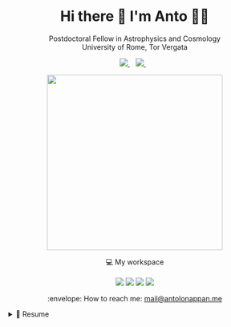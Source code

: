 <h1 align='center'>
  Hi there 👋 I'm Anto 👨‍💻
</h1>

<p align='center'>
  Postdoctoral Fellow in Astrophysics and Cosmology
</br>
  University of Rome, Tor Vergata
</p>



<p align='center'>
  
  <a href="https://www.linkedin.com/in/antolonappan/">
    <img src="https://img.shields.io/badge/linkedin-%230077B5.svg?&style=for-the-badge&logo=linkedin&logoColor=white" />
  </a>&nbsp;&nbsp;
  <a href="https://www.researchgate.net/profile/Anto-Lonappan">
    <img src="https://img.shields.io/badge/researchgate-%23E4405F.svg?&style=for-the-badge&logo=researchgate&logoColor=white" />        
  </a>&nbsp;&nbsp;
  
</p>

<p align='center'>
  <a href="#"><img src="https://github-readme-stats.vercel.app/api?username=antolonappan&show_icons=true&count_private=true&theme=dark" width="350"></a>
</p>

<p align='center'>
  💻 My workspace<br/><br/>
  <img src="https://img.shields.io/badge/MAC-%230078D6.svg?&style=for-the-badge&logo=apple&logoColor=white" />
  <img src="https://img.shields.io/badge/VPS-CONTABO-%230071C5.svg?&style=for-the-badge&logo=linuxcontainers&logoColor=white" />
  <img src="https://img.shields.io/badge/SC-NERSC-%230071C5.svg?&style=for-the-badge&logo=amazonec2&logoColor=white" />
  <img src="https://img.shields.io/badge/SC-CINECA-%230071C5.svg?&style=for-the-badge&logo=amazonec2&logoColor=white" />
</p>

<p align='center'>
  :envelope: How to reach me: <a href='mailto:mail@antolonappan.me'>mail@antolonappan.me</a>
</p>

<details>
  <summary>📃 Resume</summary>


## Education

- :mortar_board:  **Ph.D in Astrophysics and Cosmology**\
📆 2018 - 2022\
📍 **SISSA** - Trieste, Italy

- :blue_book:  **M.Sc in Physics**\
📆 2014 - 2016\
📍 **SB College,Mahatma Gandhi University** - Kerala, India

- :orange_book:  **B.Sc in Physics**\
📆 2010 - 2013\
📍 **SB College,Mahatma Gandhi University** - Kerala, India

## Experience
- :office:  **Postdoctoral Fellow**\
📆 2022 - \
📍 **University of Rome** - Tor Vergata, Rome.

- :office:  **Visiting Researcher**\
📆 2022 - 2022\
📍 **KAVLI-IPMU, University of Tokyo** - Tokyo,Japan

- :office:  **Junior Research Fellow**\
📆 2016-2017\
📍 **Presidency University** - Kolkatta, India

- :office:  **Project Student**\
📆 2016-2017\
📍 **Center for Theoretical Physics,JMI** - New Delhi, India


</details>
